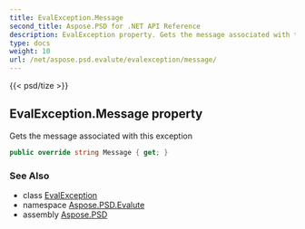 ```yaml
---
title: EvalException.Message
second_title: Aspose.PSD for .NET API Reference
description: EvalException property. Gets the message associated with this exception
type: docs
weight: 10
url: /net/aspose.psd.evalute/evalexception/message/
---
```

{{< psd/tize >}}
## EvalException.Message property

Gets the message associated with this exception

```csharp
public override string Message { get; }
```

### See Also

* class [EvalException](../)
* namespace [Aspose.PSD.Evalute](../../evalexception/)
* assembly [Aspose.PSD](../../../)


